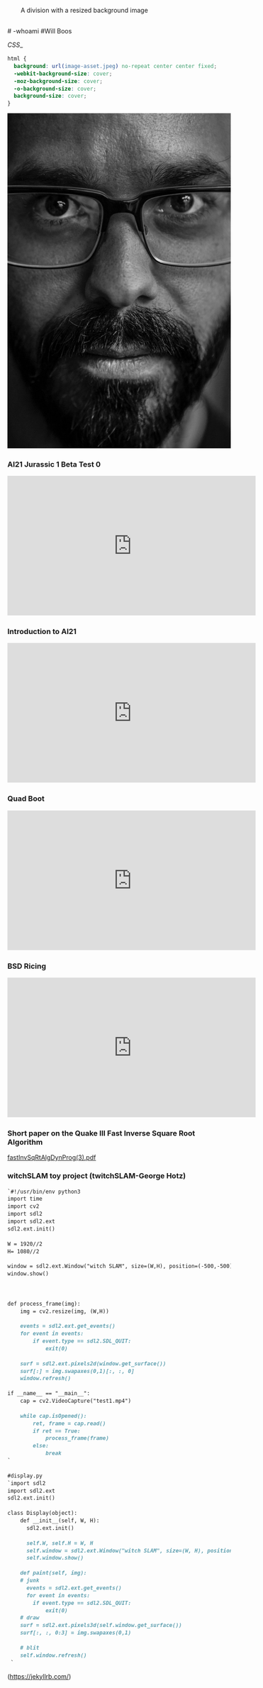 <head>
    <style>
        .resBg {
            padding: 30px;
            background: url(image-asset.jpeg) no-repeat center center fixed; 
  -webkit-background-size: cover;
  -moz-background-size: cover;
  -o-background-size: cover;
  background-size: cover;
        }
    </style>
</head>
<body>
    <div class="resBg">A division with a resized background image</div>
</body>
# -whoami 
#Will Boos

_CSS__
```CSS
html { 
  background: url(image-asset.jpeg) no-repeat center center fixed; 
  -webkit-background-size: cover;
  -moz-background-size: cover;
  -o-background-size: cover;
  background-size: cover;
}
```
![Github logo](image-asset.jpeg "Github logo")

### AI21 Jurassic 1 Beta Test 0

<iframe width="560" height="315" src="https://www.youtube.com/embed/3I5qr1ej1Xs" frameborder="0" allow="autoplay; encrypted-media" allowfullscreen></iframe>

### Introduction to AI21

<iframe width="560" height="315" src="https://www.youtube.com/embed/RD0a7BCXgOQ" frameborder="0" allow="autoplay; encrypted-media" allowfullscreen></iframe>



### Quad Boot

<iframe width="560" height="315" src="https://www.youtube.com/embed/X3cLAE7X10Q" frameborder="0" allow="autoplay; encrypted-media" allowfullscreen></iframe> 



### BSD Ricing

<iframe width="560" height="315" src="https://www.youtube.com/embed/F79bFRoAGpg" frameborder="0" allow="autoplay; encrypted-media" allowfullscreen></iframe> 



### Short paper on the Quake III Fast Inverse Square Root Algorithm


[fastInvSqRtAlgDynProg(3).pdf](https://github.com/mannequinSkywalker/projects-github.io/files/6651848/fastInvSqRtAlgDynProg.3.pdf)


### witchSLAM toy project (twitchSLAM-George Hotz)
```markdown
`#!/usr/bin/env python3
import time
import cv2
import sdl2
import sdl2.ext
sdl2.ext.init()

W = 1920//2
H= 1080//2

window = sdl2.ext.Window("witch SLAM", size=(W,H), position=(-500,-500))
window.show()



def process_frame(img):
    img = cv2.resize(img, (W,H))

    events = sdl2.ext.get_events()
    for event in events:
        if event.type == sdl2.SDL_QUIT:
            exit(0)

    surf = sdl2.ext.pixels2d(window.get_surface())
    surf[:] = img.swapaxes(0,1)[:, :, 0]
    window.refresh()

if __name__ == "__main__":
    cap = cv2.VideoCapture("test1.mp4")

    while cap.isOpened():
        ret, frame = cap.read()
        if ret == True:
            process_frame(frame)
        else:
            break
`

#display.py
`import sdl2
import sdl2.ext
sdl2.ext.init()

class Display(object):
    def __init__(self, W, H):
      sdl2.ext.init()

      self.W, self.H = W, H
      self.window = sdl2.ext.Window("witch SLAM", size=(W, H), position=(-500,-500))
      self.window.show()
      
    def paint(self, img):
    # junk
      events = sdl2.ext.get_events()
      for event in events:
        if event.type == sdl2.SDL_QUIT:
            exit(0)
    # draw
    surf = sdl2.ext.pixels3d(self.window.get_surface())
    surf[:, :, 0:3] = img.swapaxes(0,1) 
    
    # blit
    self.window.refresh()
 `

```
(https://jekyllrb.com/)
